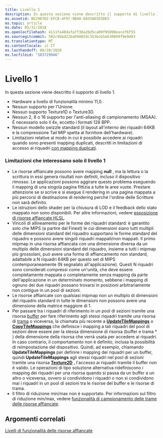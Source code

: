 ```yaml
---
title: Livello 1
description: In questa sezione viene descritto il supporto di livello 1.
ms.assetid: 8E2907D2-EFCB-4F97-9B40-6835A65D3DE5
ms.topic: article
ms.date: 05/31/2018
ms.openlocfilehash: 4111fa48dafa7f38a26d5ca09f95898eacef6f55
ms.sourcegitcommit: 592c9bbd22ba69802dc353bcb5eb30699f9e9403
ms.translationtype: MT
ms.contentlocale: it-IT
ms.lasthandoff: 08/20/2020
ms.locfileid: "103729946"
---
```

# <a name="tier-1"></a>Livello 1

In questa sezione viene descritto il supporto di livello 1.

-   Hardware a livello di funzionalità minimo 11,0.
-   Nessun supporto per l'Unione.
-   Nessun supporto Texture1D o Texture3D.
-   Nessun 2, 8 o 16 supporto per l'anti-aliasing di campionamento (MSAA). È necessario solo il 4x, eccetto i formati 128 BPP.
-   Nessun modello swizzle standard (il layout all'interno dei riquadri 64KB e la compressione Tail MIP spetta al fornitore dell'hardware).
-   Limitazioni relative al modo in cui è possibile accedere ai riquadri quando sono presenti mapping duplicati, descritti in limitazioni di accesso ai riquadri [con mapping duplicati](tile-access-limitations-with-duplicate-mappings-.md).

### <a name="limitations-affecting-tier-1-only"></a>Limitazioni che interessano solo il livello 1

-   Le risorse affiancate possono avere mapping **null** , ma la lettura o la scrittura in essi genera risultati non definiti, incluso il dispositivo rimosso. Le applicazioni possono aggirare questo problema eseguendo il mapping di una singola pagina fittizia a tutte le aree vuote. Prestare attenzione se si scrive e si esegue il rendering in una pagina mappata a più percorsi di destinazione di rendering perché l'ordine delle Scritture non sarà definito.
-   Le istruzioni dello shader per la chiusura di LOD e il feedback dello stato mappato non sono disponibili. Per altre informazioni, vedere [esposizione di risorse affiancate HLSL](hlsl-tiled-resources-exposure.md).
-   Vincoli di allineamento per le forme dei riquadri standard: è garantito solo che MIPS (a partire dal Finest) le cui dimensioni siano tutti multipli delle dimensioni standard del riquadro supportano le forme standard del riquadro e possono avere singoli riquadri mappati/non mappati. Il primo mipmap in una risorsa affiancata con una dimensione diversa da un multiplo delle dimensioni standard del riquadro, insieme a tutti i mipmap più grossolani, può avere una forma di affiancamento non standard, adattabile a N riquadri 64KB per questo set di MIPS contemporaneamente (N segnalato all'applicazione). Questi N riquadri sono considerati compressi come un'unità, che deve essere completamente mappata o completamente senza mapping da parte dell'applicazione in un determinato momento, sebbene i mapping di ognuno dei due riquadri possano trovarsi in posizioni arbitrariamente non contigue in un pool di sezioni.
-   Le risorse affiancate con qualsiasi mipmap non un multiplo di dimensioni del riquadro standard in tutte le dimensioni non possono avere una dimensione della matrice maggiore di 1.
-   Per passare tra i riquadri di riferimento in un pool di sezioni tramite una risorsa [buffer](overviews-direct3d-11-resources-buffers.md) per fare riferimento agli stessi riquadri tramite una risorsa di [trama](overviews-direct3d-11-resources-textures.md) o viceversa, la chiamata più recente a [**UpdateTileMappings**](/windows/desktop/api/D3D11_2/nf-d3d11_2-id3d11devicecontext2-updatetilemappings) o [**CopyTileMappings**](/windows/desktop/api/D3D11_2/nf-d3d11_2-id3d11devicecontext2-copytilemappings) che definisce i mapping a tali riquadri del pool di sezioni deve essere per la stessa dimensione di risorsa (buffer e trama \* ) della dimensione della risorsa che verrà usata per accedere ai riquadri. In caso contrario, il comportamento non è definito, inclusa la possibilità di reimpostazione del dispositivo. Quindi, ad esempio, chiamando **UpdateTileMappings** per definire i mapping dei riquadri per un buffer, quindi **UpdateTileMappings** agli stessi riquadri nel pool di sezioni tramite una risorsa [**Texture2D**](/windows/desktop/direct3dhlsl/sm5-object-texture2d) , l'accesso ai riquadri tramite il buffer non è valido. Le operazioni di tipo soluzione alternativa ridefiniscono i mapping dei riquadri per una risorsa quando si passa da un buffer a un altro o viceversa, ovvero si condividono i riquadri o non si condividono mai i riquadri in un pool di sezioni tra le risorse del buffer e le risorse di trama.
-   Il filtro di riduzione min/max non è supportato. Per informazioni sul filtro di riduzione min/max, vedere [funzionalità di campionamento delle trame delle risorse affiancate](tiled-resources-texture-sampling-features.md).

## <a name="related-topics"></a>Argomenti correlati

<dl> <dt>

[Livelli di funzionalità delle risorse affiancate](tiled-resources-features-tiers.md)
</dt> </dl>

 

 